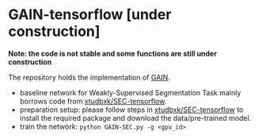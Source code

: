 # GAIN-tensorflow [under construction]

**Note: the code is not stable and some functions are still under construction**

The repository holds the implementation of [GAIN](https://arxiv.org/pdf/1802.10171.pdf).
 * baseline network for Weakly-Supervised Segmentation Task mainly borrows code from [xtudbxk/SEC-tensorflow](https://github.com/xtudbxk/SEC-tensorflow).
 * preparation setup: please follow steps in [xtudbxk/SEC-tensorflow](https://github.com/xtudbxk/SEC-tensorflow) to install the required package and download the data/pre-trained model.
 * train the network: `python GAIN-SEC.py -g <gpu_id>`